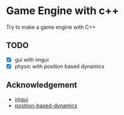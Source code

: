 # Game Engine with c++
Try to make a game engine with C++
## TODO
- [x] gui with imgui
- [x] physic with position based dynamics

## Acknowledgement
- [imgui](https://github.com/ocornut/imgui)
- [position-based-dynamics](https://github.com/InteractiveComputerGraphics/PositionBasedDynamics)